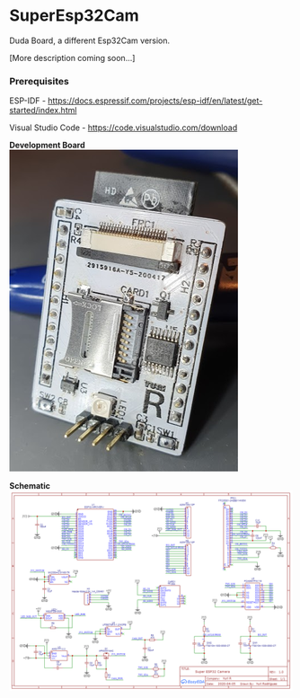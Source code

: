 # SuperEsp32Cam
Duda Board, a different Esp32Cam version.

[More description coming soon...]


### Prerequisites

ESP-IDF - https://docs.espressif.com/projects/esp-idf/en/latest/get-started/index.html

Visual Studio Code - https://code.visualstudio.com/download


**Development Board**
![](Documentation/BoardPic.PNG)

**Schematic**
![](Documentation/SchematicWebCamera.png)

